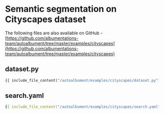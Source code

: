 # Semantic segmentation on Cityscapes dataset

The following files are also available on GitHub - [https://github.com/albumentations-team/autoalbument/tree/master/examples/cityscapes](https://github.com/albumentations-team/autoalbument/tree/master/examples/cityscapes)

## dataset.py

```python
{{ include_file_content("/autoalbument/examples/cityscapes/dataset.py") }}
```

## search.yaml

```yaml
{{ include_file_content("/autoalbument/examples/cityscapes/search.yaml") }}
```
